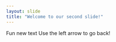 ```yaml
---
layout: slide
title: "Welcome to our second slide!"
---
```

Fun new text
Use the left arrow to go back!
